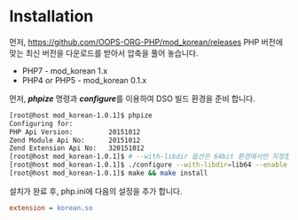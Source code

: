 # Installation


먼저, https://github.com/OOPS-ORG-PHP/mod_korean/releases PHP 버전에 맞는 최신 버전을 다운로드를 받아서 압축을 풀어 놓습니다.

  * PHP7 - mod_korean 1.x
  * PHP4 or PHP5 - mod_korean 0.1.x

먼저, ***phpize*** 명령과 ***configure***를 이용하여 DSO 빌드 환경을 준비 합니다.

```bash
[root@host mod_korean-1.0.1]$ phpize
Configuring for:
PHP Api Version:         20151012
Zend Module Api No:      20151012
Zend Extension Api No:   320151012
[root@host mod_korean-1.0.1]$ # --with-libdir 옵션은 64bit 환경에서만 지정합니다.
[root@host mod_korean-1.0.1]$ ./configure --with-libdir=lib64 --enable-korean --enable-korean-gd=builtin
[root@host mod_korean-1.0.1]$ make && make install
```



설치가 완료 후, php.ini에 다음의 설정을 추가 합니다.

```ini
extension = korean.so
```